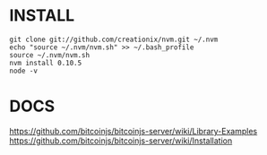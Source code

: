 # INSTALL

    git clone git://github.com/creationix/nvm.git ~/.nvm
    echo "source ~/.nvm/nvm.sh" >> ~/.bash_profile
    source ~/.nvm/nvm.sh
    nvm install 0.10.5
    node -v

# DOCS

https://github.com/bitcoinjs/bitcoinjs-server/wiki/Library-Examples
https://github.com/bitcoinjs/bitcoinjs-server/wiki/Installation

